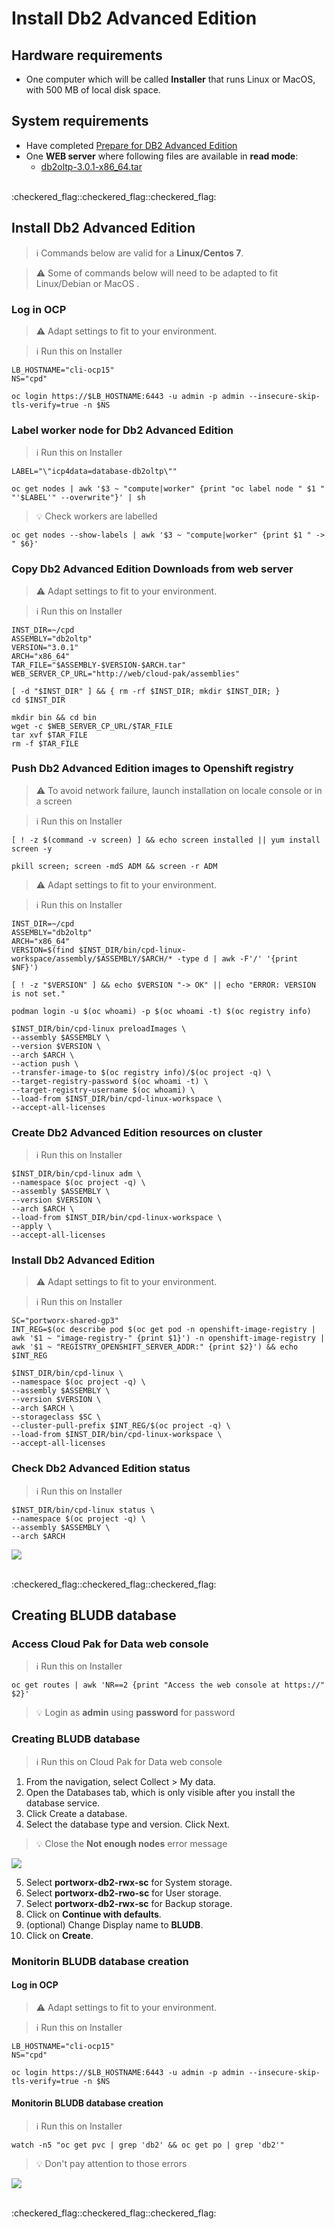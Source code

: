 # Install Db2 Advanced Edition

## Hardware requirements

-  One computer which will be called **Installer** that runs Linux or MacOS, with 500 MB of local disk space.

## System requirements

- Have completed  [Prepare for DB2 Advanced Edition](https://github.com/bpshparis/sandbox/blob/master/Prepare-for-DB2-Advanced-Edition.md#prepare-for-db2-advanced-edition)
- One **WEB server** where following files are available in **read mode**:
  - [db2oltp-3.0.1-x86_64.tar](https://github.com/bpshparis/sandbox/blob/master/Prepare-for-DB2-Advanced-Edition.md#save-db2-advanced-edition-downloads-to-web-server)

<br>
:checkered_flag::checkered_flag::checkered_flag:
<br>

## Install Db2 Advanced Edition

> :information_source: Commands below are valid for a **Linux/Centos 7**.

> :warning: Some of commands below will need to be adapted to fit Linux/Debian or MacOS .

### Log in OCP

> :warning: Adapt settings to fit to your environment.

> :information_source: Run this on Installer 

```
LB_HOSTNAME="cli-ocp15"
NS="cpd"
```

```
oc login https://$LB_HOSTNAME:6443 -u admin -p admin --insecure-skip-tls-verify=true -n $NS
```

### Label worker node for Db2 Advanced Edition

> :information_source: Run this on Installer 

```
LABEL="\"icp4data=database-db2oltp\""
```

```
oc get nodes | awk '$3 ~ "compute|worker" {print "oc label node " $1 " "'$LABEL'" --overwrite"}' | sh
```

>:bulb: Check workers are labelled

```
oc get nodes --show-labels | awk '$3 ~ "compute|worker" {print $1 " -> " $6}'
```

### Copy Db2 Advanced Edition Downloads from web server

> :warning: Adapt settings to fit to your environment.

> :information_source: Run this on Installer 

```
INST_DIR=~/cpd
ASSEMBLY="db2oltp"
VERSION="3.0.1"
ARCH="x86_64"
TAR_FILE="$ASSEMBLY-$VERSION-$ARCH.tar"
WEB_SERVER_CP_URL="http://web/cloud-pak/assemblies"
```

```
[ -d "$INST_DIR" ] && { rm -rf $INST_DIR; mkdir $INST_DIR; }
cd $INST_DIR

mkdir bin && cd bin
wget -c $WEB_SERVER_CP_URL/$TAR_FILE
tar xvf $TAR_FILE
rm -f $TAR_FILE
```

### Push Db2 Advanced Edition images to Openshift registry

> :warning: To avoid network failure, launch installation on locale console or in a screen

> :information_source: Run this on Installer

```
[ ! -z $(command -v screen) ] && echo screen installed || yum install screen -y

pkill screen; screen -mdS ADM && screen -r ADM
```

> :warning: Adapt settings to fit to your environment.

> :information_source: Run this on Installer

```
INST_DIR=~/cpd
ASSEMBLY="db2oltp"
ARCH="x86_64"
VERSION=$(find $INST_DIR/bin/cpd-linux-workspace/assembly/$ASSEMBLY/$ARCH/* -type d | awk -F'/' '{print $NF}')

[ ! -z "$VERSION" ] && echo $VERSION "-> OK" || echo "ERROR: VERSION is not set."
```

```
podman login -u $(oc whoami) -p $(oc whoami -t) $(oc registry info)

$INST_DIR/bin/cpd-linux preloadImages \
--assembly $ASSEMBLY \
--version $VERSION \
--arch $ARCH \
--action push \
--transfer-image-to $(oc registry info)/$(oc project -q) \
--target-registry-password $(oc whoami -t) \
--target-registry-username $(oc whoami) \
--load-from $INST_DIR/bin/cpd-linux-workspace \
--accept-all-licenses
```


### Create Db2 Advanced Edition resources on cluster

> :information_source: Run this on Installer

```
$INST_DIR/bin/cpd-linux adm \
--namespace $(oc project -q) \
--assembly $ASSEMBLY \
--version $VERSION \
--arch $ARCH \
--load-from $INST_DIR/bin/cpd-linux-workspace \
--apply \
--accept-all-licenses
```

### Install Db2 Advanced Edition

> :warning: Adapt settings to fit to your environment.

> :information_source: Run this on Installer

```
SC="portworx-shared-gp3"
INT_REG=$(oc describe pod $(oc get pod -n openshift-image-registry | awk '$1 ~ "image-registry-" {print $1}') -n openshift-image-registry | awk '$1 ~ "REGISTRY_OPENSHIFT_SERVER_ADDR:" {print $2}') && echo $INT_REG
```

```
$INST_DIR/bin/cpd-linux \
--namespace $(oc project -q) \
--assembly $ASSEMBLY \
--version $VERSION \
--arch $ARCH \
--storageclass $SC \
--cluster-pull-prefix $INT_REG/$(oc project -q) \
--load-from $INST_DIR/bin/cpd-linux-workspace \
--accept-all-licenses
```

### Check Db2 Advanced Edition status

> :information_source: Run this on Installer

```
$INST_DIR/bin/cpd-linux status \
--namespace $(oc project -q) \
--assembly $ASSEMBLY \
--arch $ARCH
```

![](img/db2oltp-ready.jpg)

<br>
:checkered_flag::checkered_flag::checkered_flag:
<br>

## Creating BLUDB database

### Access Cloud Pak for Data web console

> :information_source: Run this on Installer

```
oc get routes | awk 'NR==2 {print "Access the web console at https://" $2}'
```

> :bulb: Login as **admin** using **password** for password 

### Creating BLUDB database

> :information_source: Run this on Cloud Pak for Data web console

1.   From the navigation, select Collect > My data.     
2.   Open the Databases tab, which is only visible after you install the database service.
3.   Click Create a database.
4.   Select the database type and version. Click Next. 

>:bulb: Close the **Not enough nodes** error message

![](img/labelled-but-not-tainted.jpg)

5.   Select **portworx-db2-rwx-sc** for System storage. 
6.   Select **portworx-db2-rwo-sc** for User storage. 
7.   Select **portworx-db2-rwx-sc** for Backup storage. 
8.   Click on **Continue with defaults**. 
9.   (optional) Change Display name to **BLUDB**.
10.   Click on **Create**.


### Monitorin BLUDB database creation

#### Log in OCP

> :warning: Adapt settings to fit to your environment.

> :information_source: Run this on Installer 

```
LB_HOSTNAME="cli-ocp15"
NS="cpd"
```

```
oc login https://$LB_HOSTNAME:6443 -u admin -p admin --insecure-skip-tls-verify=true -n $NS
```

#### Monitorin BLUDB database creation

> :information_source: Run this on Installer 

```
watch -n5 "oc get pvc | grep 'db2' && oc get po | grep 'db2'"
```

>:bulb: Don't pay attention to those errors 

![](img/db2-view-errors.jpg)


<br>
:checkered_flag::checkered_flag::checkered_flag:
<br>

